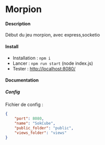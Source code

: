 # Morpion

#### Description

Début du jeu morpion, avec express,socketio

#### Install

* Installation : `npm i`
* Lancer : `npm run start` (node index.js)
* Tester : [http://localhost:8080/](http://localhost:8080/)


#### Documentation

##### Config

Fichier de config :

```json
{
    "port": 8080,
    "name": "SokCube",
    "public_folder": "public",
    "views_folder": "views"
}
```




